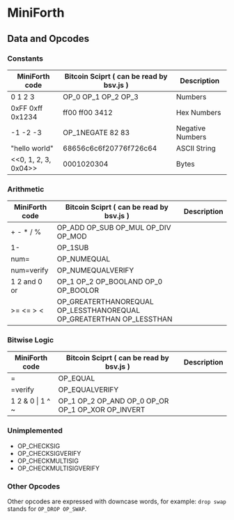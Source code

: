 # MiniForth



## Data and Opcodes

### Constants

| MiniForth code       | Bitcoin Sciprt ( can be read by bsv.js ) | Description      |
| -------------------- | ---------------------------------------- | ---------------- |
| 0 1 2 3              | OP_0 OP_1 OP_2 OP_3                      | Numbers          |
| 0xFF 0xff 0x1234     | ff00 ff00 3412                           | Hex Numbers      |
| -1 -2 -3             | OP_1NEGATE 82 83                         | Negative Numbers |
| "hello world"        | 68656c6c6f20776f726c64                   | ASCII String     |
| <<0, 1, 2, 3, 0x04>> | 0001020304                               | Bytes            |

### Arithmetic

| MiniForth code | Bitcoin Sciprt ( can be read by bsv.js )                     | Description |
| -------------- | ------------------------------------------------------------ | ----------- |
| + - * / %      | OP_ADD OP_SUB OP_MUL OP_DIV OP_MOD                           |             |
| 1-             | OP_1SUB                                                      |             |
| num=           | OP_NUMEQUAL                                                  |             |
| num=verify     | OP_NUMEQUALVERIFY                                            |             |
| 1 2 and 0 or   | OP_1 OP_2 OP_BOOLAND OP_0 OP_BOOLOR                          |             |
| >= <= > <      | OP_GREATERTHANOREQUAL OP_LESSTHANOREQUAL OP_GREATERTHAN OP_LESSTHAN |             |

### Bitwise Logic

| MiniForth code   | Bitcoin Sciprt ( can be read by bsv.js )          | Description |
| ---------------- | ------------------------------------------------- | ----------- |
| =                | OP_EQUAL                                          |             |
| =verify          | OP_EQUALVERIFY                                    |             |
| 1 2 & 0 \| 1 ^ ~ | OP_1 OP_2 OP_AND OP_0 OP_OR OP_1 OP_XOR OP_INVERT |             |

### Unimplemented

- OP_CHECKSIG
- OP_CHECKSIGVERIFY
- OP_CHECKMULTISIG
- OP_CHECKMULTISIGVERIFY

### Other Opcodes

Other opcodes are expressed with downcase words, for example: `drop swap` stands for `OP_DROP OP_SWAP`.

